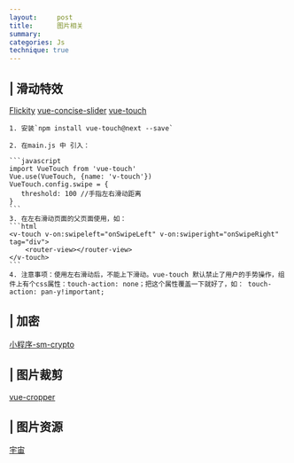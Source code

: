 ```yaml
---
layout:     post
title:      图片相关
summary: 
categories: Js
technique: true
---
```


## | 滑动特效


[Flickity](https://flickity.metafizzy.co/)
[vue-concise-slider](https://warpcgd.github.io/vue-concise-slider/demo/)
[vue-touch](https://github.com/vuejs/vue-touch/tree/next)

    1. 安装`npm install vue-touch@next --save`

    2. 在main.js 中 引入：

    ```javascript
    import VueTouch from 'vue-touch'
    Vue.use(VueTouch, {name: 'v-touch'})
    VueTouch.config.swipe = {
       threshold: 100 //手指左右滑动距离
    }
    ```
    3. 在左右滑动页面的父页面使用，如：
    ```html
    <v-touch v-on:swipeleft="onSwipeLeft" v-on:swiperight="onSwipeRight"  tag="div">
        <router-view></router-view>
    </v-touch>
    ```   
    4. 注意事项：使用左右滑动后，不能上下滑动。vue-touch 默认禁止了用户的手势操作，组件上有个css属性：touch-action: none；把这个属性覆盖一下就好了，如： touch-action: pan-y!important; 

## | 加密

[小程序-sm-crypto](https://github.com/wechat-miniprogram/sm-crypto)


## | 图片裁剪

[vue-cropper](http://xyxiao.cn/vue-cropper/example/)

## | 图片资源

[宇宙](https://www.eso.org/public/images/)